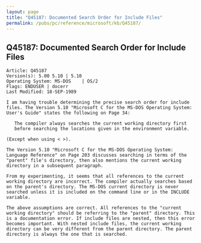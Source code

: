 ```yaml
---
layout: page
title: "Q45187: Documented Search Order for Include Files"
permalink: /pubs/pc/reference/microsoft/kb/Q45187/
---
```


## Q45187: Documented Search Order for Include Files

	Article: Q45187
	Version(s): 5.00 5.10 | 5.10
	Operating System: MS-DOS    | OS/2
	Flags: ENDUSER | docerr
	Last Modified: 18-SEP-1989
	
	I am having trouble determining the precise search order for include
	files. The Version 5.10 "Microsoft C for the MS-DOS Operating System:
	User's Guide" states the following on Page 34:
	
	   The compiler always searches the current working directory first
	   before searching the locations given in the environment variable.
	
	(Except when using < >).
	
	The Version 5.10 "Microsoft C for the MS-DOS Operating System:
	Language Reference" on Page 203 discusses searching in terms of the
	"parent" file's directory, then also mentions the current working
	directory in a subsequent paragraph.
	
	From my experimenting, it seems that all references to the current
	working directory are incorrect. The compiler actually searches based
	on the parent's directory. The MS-DOS current directory is never
	searched unless it is included on the command line or in the INCLUDE
	variable.
	
	The above assumptions are correct. All references to the "current
	working directory" should be referring to the "parent" directory. This
	is a documentation error. If include files are nested, then this error
	becomes important. With nested include files, the current working
	directory can be very different from the parent directory. The parent
	directory is always the one that is searched.
